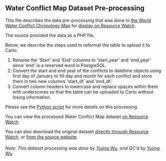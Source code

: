 ## Water Conflict Map Dataset Pre-processing
This file describes the data pre-processing that was done to [the World Water Conflict Chronology Map](https://www.worldwater.org/water-conflict/ ) for [display on Resource Watch](https://resourcewatch.org/data/explore/24928aa3-28d3-457c-ad2a-62f3c83ef663).

The source provided the data as a PHP file.

Below, we describe the steps used to reformat the table to upload it to Carto.

1. Rename the 'Start' and 'End' columns to 'start_year' and 'end_year' since 'end' is a reserved word in PostgreSQL.
2. Convert the start and end year of the conflicts to datetime objects using first day of January to fill day and month for each conflict and store them in two new columns 'start_dt' and 'end_dt'. 
3. Convert column headers to lowercase and replace spaces within them with underscores so that the table can be uploaded to Carto without losing information.

Please see the [Python script](https://github.com/resource-watch/data-pre-processing/blob/master/soc_049_rw0_water_conflict_map/soc_049_rw0_water_conflict_map_processing.py) for more details on this processing.

You can view the processed Water Conflict Map dataset [on Resource Watch](https://resourcewatch.org/data/explore/24928aa3-28d3-457c-ad2a-62f3c83ef663).

You can also download the original dataset [directly through Resource Watch](https://wri-public-data.s3.amazonaws.com/resourcewatch/soc_049_rw0_water_conflict_map.zip), or [from the source website](https://www.worldwater.org/water-conflict/).

###### Note: This dataset processing was done by [Yujing Wu](https://www.wri.org/profile/yujing-wu), and QC'd by [Yujing Wu](https://www.wri.org/profile/yujing-wu).
